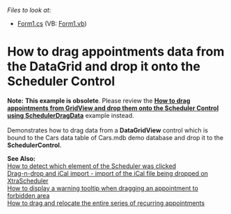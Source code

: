 <!-- default file list -->
*Files to look at*:

* [Form1.cs](./CS/DragFromDataGridView/Form1.cs) (VB: [Form1.vb](./VB/DragFromDataGridView/Form1.vb))
<!-- default file list end -->
# How to drag appointments data from the DataGrid and drop it onto the Scheduler Control


<p><strong>Note:</strong> <strong>This example is obsolete</strong>. Please review the <strong><a href="https://www.devexpress.com/Support/Center/p/T179722">How to drag appointments from GridView and drop them onto the Scheduler Control using SchedulerDragData</a></strong> example instead.<br><br>Demonstrates how to drag data from a <strong>DataGridView</strong> control which is bound to the Cars data table of Cars.mdb demo database and drop it to the <strong>SchedulerControl</strong>.</p>
<p><strong>See Also:</strong><br> <a href="https://www.devexpress.com/Support/Center/p/E71">How to detect which element of the Scheduler was clicked</a><br> <a href="https://www.devexpress.com/Support/Center/p/E1463">Drag-n-drop and iCal import - import of the iCal file being dropped on XtraScheduler</a><br> <a href="https://www.devexpress.com/Support/Center/p/E1062">How to display a warning tooltip when dragging an appointment to forbidden area</a><br> <a href="https://www.devexpress.com/Support/Center/p/E162">How to drag and relocate the entire series of recurring appointments</a></p>

<br/>


